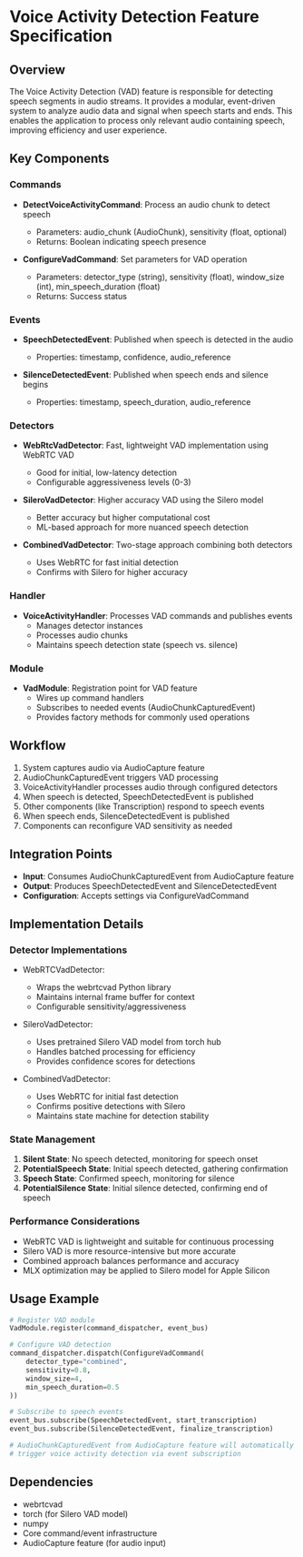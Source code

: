 # Voice Activity Detection Feature Specification

## Overview

The Voice Activity Detection (VAD) feature is responsible for detecting speech segments in audio streams. It provides a modular, event-driven system to analyze audio data and signal when speech starts and ends. This enables the application to process only relevant audio containing speech, improving efficiency and user experience.

## Key Components

### Commands

- **DetectVoiceActivityCommand**: Process an audio chunk to detect speech
  - Parameters: audio_chunk (AudioChunk), sensitivity (float, optional)
  - Returns: Boolean indicating speech presence

- **ConfigureVadCommand**: Set parameters for VAD operation
  - Parameters: detector_type (string), sensitivity (float), window_size (int), min_speech_duration (float)
  - Returns: Success status

### Events

- **SpeechDetectedEvent**: Published when speech is detected in the audio
  - Properties: timestamp, confidence, audio_reference

- **SilenceDetectedEvent**: Published when speech ends and silence begins
  - Properties: timestamp, speech_duration, audio_reference

### Detectors

- **WebRtcVadDetector**: Fast, lightweight VAD implementation using WebRTC VAD
  - Good for initial, low-latency detection
  - Configurable aggressiveness levels (0-3)

- **SileroVadDetector**: Higher accuracy VAD using the Silero model
  - Better accuracy but higher computational cost
  - ML-based approach for more nuanced speech detection

- **CombinedVadDetector**: Two-stage approach combining both detectors
  - Uses WebRTC for fast initial detection
  - Confirms with Silero for higher accuracy

### Handler

- **VoiceActivityHandler**: Processes VAD commands and publishes events
  - Manages detector instances
  - Processes audio chunks
  - Maintains speech detection state (speech vs. silence)

### Module

- **VadModule**: Registration point for VAD feature
  - Wires up command handlers
  - Subscribes to needed events (AudioChunkCapturedEvent)
  - Provides factory methods for commonly used operations

## Workflow

1. System captures audio via AudioCapture feature
2. AudioChunkCapturedEvent triggers VAD processing
3. VoiceActivityHandler processes audio through configured detectors
4. When speech is detected, SpeechDetectedEvent is published
5. Other components (like Transcription) respond to speech events
6. When speech ends, SilenceDetectedEvent is published
7. Components can reconfigure VAD sensitivity as needed

## Integration Points

- **Input**: Consumes AudioChunkCapturedEvent from AudioCapture feature
- **Output**: Produces SpeechDetectedEvent and SilenceDetectedEvent
- **Configuration**: Accepts settings via ConfigureVadCommand

## Implementation Details

### Detector Implementations

- WebRTCVadDetector:
  - Wraps the webrtcvad Python library
  - Maintains internal frame buffer for context
  - Configurable sensitivity/aggressiveness

- SileroVadDetector:
  - Uses pretrained Silero VAD model from torch hub
  - Handles batched processing for efficiency
  - Provides confidence scores for detections

- CombinedVadDetector:
  - Uses WebRTC for initial fast detection
  - Confirms positive detections with Silero
  - Maintains state machine for detection stability

### State Management

1. **Silent State**: No speech detected, monitoring for speech onset
2. **PotentialSpeech State**: Initial speech detected, gathering confirmation
3. **Speech State**: Confirmed speech, monitoring for silence
4. **PotentialSilence State**: Initial silence detected, confirming end of speech

### Performance Considerations

- WebRTC VAD is lightweight and suitable for continuous processing
- Silero VAD is more resource-intensive but more accurate
- Combined approach balances performance and accuracy
- MLX optimization may be applied to Silero model for Apple Silicon

## Usage Example

```python
# Register VAD module
VadModule.register(command_dispatcher, event_bus)

# Configure VAD detection
command_dispatcher.dispatch(ConfigureVadCommand(
    detector_type="combined",
    sensitivity=0.8,
    window_size=4,
    min_speech_duration=0.5
))

# Subscribe to speech events
event_bus.subscribe(SpeechDetectedEvent, start_transcription)
event_bus.subscribe(SilenceDetectedEvent, finalize_transcription)

# AudioChunkCapturedEvent from AudioCapture feature will automatically
# trigger voice activity detection via event subscription
```

## Dependencies

- webrtcvad
- torch (for Silero VAD model)
- numpy
- Core command/event infrastructure
- AudioCapture feature (for audio input)